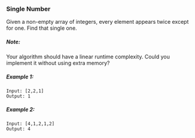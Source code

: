 ### Single Number

Given a non-empty array of integers, every element appears twice except for one. Find that single one.

##### Note:

Your algorithm should have a linear runtime complexity. Could you implement it without using extra memory?

##### Example 1:
```
Input: [2,2,1]
Output: 1
```
##### Example 2:
```
Input: [4,1,2,1,2]
Output: 4
```
